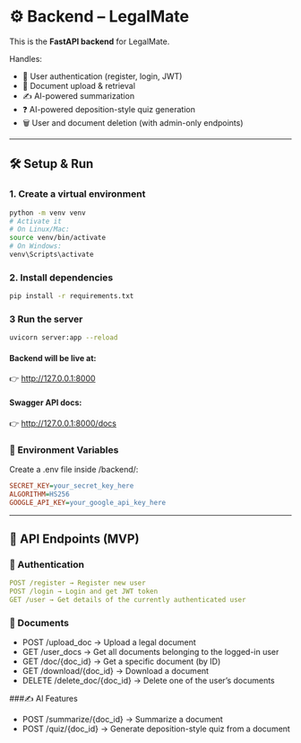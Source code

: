 # ⚙️ Backend – LegalMate

This is the **FastAPI backend** for LegalMate.  

Handles:
- 🔑 User authentication (register, login, JWT)
- 📂 Document upload & retrieval
- ✍️ AI-powered summarization
- ❓ AI-powered deposition-style quiz generation
- 🗑️ User and document deletion (with admin-only endpoints)

---

## 🛠️ Setup & Run

### 1. Create a virtual environment
```bash
python -m venv venv
# Activate it
# On Linux/Mac:
source venv/bin/activate
# On Windows:
venv\Scripts\activate
```
### 2. Install dependencies
```bash
pip install -r requirements.txt
```
### 3 Run the server
```bash
uvicorn server:app --reload
```
#### Backend will be live at:
👉 http://127.0.0.1:8000

#### Swagger API docs:
👉 http://127.0.0.1:8000/docs

### 🔑 Environment Variables

Create a .env file inside /backend/:
```ini
SECRET_KEY=your_secret_key_here
ALGORITHM=HS256
GOOGLE_API_KEY=your_google_api_key_here
```

---

## 📘 API Endpoints (MVP)
### 🔑 Authentication
```yaml
POST /register → Register new user
POST /login → Login and get JWT token
GET /user → Get details of the currently authenticated user
```
### 📂 Documents
- POST /upload_doc → Upload a legal document
- GET /user_docs → Get all documents belonging to the logged-in user
- GET /doc/{doc_id} → Get a specific document (by ID)
- GET /download/{doc_id} → Download a document
- DELETE /delete_doc/{doc_id} → Delete one of the user’s documents

###✍️ AI Features
- POST /summarize/{doc_id} → Summarize a document
- POST /quiz/{doc_id} → Generate deposition-style quiz from a document
